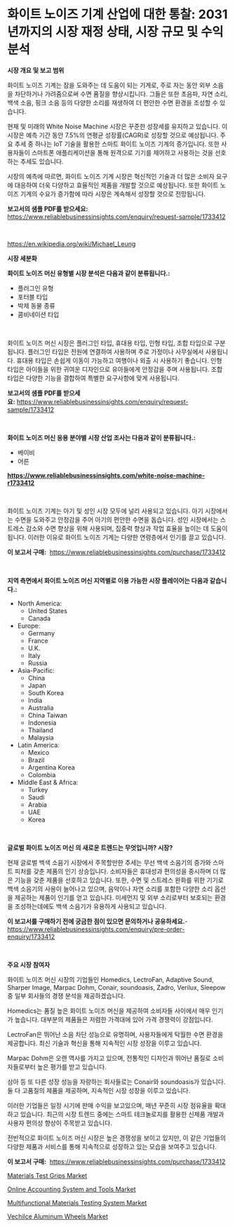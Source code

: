<p><h1>화이트 노이즈 기계 산업에 대한 통찰: 2031년까지의 시장 재정 상태, 시장 규모 및 수익 분석</h1></p><p><strong>시장 개요 및 보고 범위</strong></p>
<p><p>화이트 노이즈 기계는 잠을 도와주는 데 도움이 되는 기계로, 주로 자는 동안 외부 소음을 차단하거나 가려줌으로써 수면 품질을 향상시킵니다. 그들은 또한 초음파, 자연 소리, 백색 소음, 핑크 소음 등의 다양한 소리를 재생하여 더 편안한 수면 환경을 조성할 수 있습니다.</p><p>현재 및 미래의 White Noise Machine 시장은 꾸준한 성장세를 유지하고 있습니다. 이 시장은 예측 기간 동안 7.5%의 연평균 성장률(CAGR)로 성장할 것으로 예상됩니다. 주요 추세 중 하나는 IoT 기술을 활용한 스마트 화이트 노이즈 기계의 증가입니다. 또한 사용자들이 스마트폰 애플리케이션을 통해 원격으로 기기를 제어하고 사용하는 것을 선호하는 추세도 있습니다.</p><p>시장의 예측에 따르면, 화이트 노이즈 기계 시장은 혁신적인 기술과 더 많은 소비자 요구에 대응하여 더욱 다양하고 효율적인 제품을 개발할 것으로 예상됩니다. 또한 화이트 노이즈 기계의 수요가 증가함에 따라 시장은 계속해서 성장할 것으로 전망됩니다.</p></p>
<p><strong>보고서의 샘플 PDF를 받으세요:</strong> <a href="https://www.reliablebusinessinsights.com/enquiry/request-sample/1733412">https://www.reliablebusinessinsights.com/enquiry/request-sample/1733412</a></p>
<p>&nbsp;</p>
<p><a href="https://en.wikipedia.org/wiki/Michael_Leung">https://en.wikipedia.org/wiki/Michael_Leung</a></p>
<p><strong>시장 세분화</strong></p>
<p><strong>화이트 노이즈 머신 유형별 시장 분석은 다음과 같이 분류됩니다.:</strong></p>
<p><ul><li>플러그인 유형</li><li>포터블 타입</li><li>박제 동물 종류</li><li>콤비네이션 타입</li></ul></p>
<p>&nbsp;</p>
<p><p>화이트 노이즈 머신 시장은 플러그인 타입, 휴대용 타입, 인형 타입, 조합 타입으로 구분됩니다. 플러그인 타입은 전원에 연결하여 사용하며 주로 가정이나 사무실에서 사용됩니다. 휴대용 타입은 손쉽게 이동이 가능하고 여행이나 외출 시 사용하기 좋습니다. 인형 타입은 아이들을 위한 귀여운 디자인으로 유아들에게 안정감을 주며 사용됩니다. 조합 타입은 다양한 기능을 결합하여 특별한 요구사항에 맞게 사용됩니다.</p></p>
<p><strong>보고서의 샘플 PDF를 받으세요:</strong>&nbsp;<a href="https://www.reliablebusinessinsights.com/enquiry/request-sample/1733412">https://www.reliablebusinessinsights.com/enquiry/request-sample/1733412</a></p>
<p>&nbsp;</p>
<p><strong> 화이트 노이즈 머신 응용 분야별 시장 산업 조사는 다음과 같이 분류됩니다.:</strong></p>
<p><ul><li>베이비</li><li>어른</li></ul></p>
<p><strong><a href="https://www.reliablebusinessinsights.com/white-noise-machine-r1733412">https://www.reliablebusinessinsights.com/white-noise-machine-r1733412</a></strong></p>
<p>&nbsp;</p>
<p><p>화이트 노이즈 기계는 아기 및 성인 시장 모두에 널리 사용되고 있습니다. 아기 시장에서는 수면을 도와주고 안정감을 주어 아기의 편안한 수면을 돕습니다. 성인 시장에서는 스트레스 감소와 수면 향상을 위해 사용되며, 집중력 향상과 작업 효율을 높이는 데 도움이 됩니다. 이러한 이유로 화이트 노이즈 기계는 다양한 연령층에서 인기를 끌고 있습니다.</p></p>
<p><strong>이 보고서 구매:</strong>&nbsp; <a href="https://www.reliablebusinessinsights.com/purchase/1733412">https://www.reliablebusinessinsights.com/purchase/1733412</a></p>
<p>&nbsp;</p>
<p><strong>지역 측면에서 화이트 노이즈 머신 지역별로 이용 가능한 시장 플레이어는 다음과 같습니다.:</strong></p>
<p><ul>
    <li>
        North America:
        <ul>
            <li>United States</li>
            <li>Canada</li>
        </ul>
    </li>
    <li>
        Europe:
        <ul>
            <li>Germany</li>
            <li>France</li>
            <li>U.K.</li>
            <li>Italy</li>
            <li>Russia</li>
        </ul>
    </li>
    <li>
        Asia-Pacific:
        <ul>
            <li>China</li>
            <li>Japan</li>
            <li>South Korea</li>
            <li>India</li>
            <li>Australia</li>
            <li>China Taiwan</li>
            <li>Indonesia</li>
            <li>Thailand</li>
            <li>Malaysia</li>
        </ul>
    </li>
    <li>
        Latin America:
        <ul>
            <li>Mexico</li>
            <li>Brazil</li>
            <li>Argentina Korea</li>
            <li>Colombia</li>
        </ul>
    </li>
    <li>
        Middle East & Africa:
        <ul>
            <li>Turkey</li>
            <li>Saudi</li>
            <li>Arabia</li>
            <li>UAE</li>
            <li>Korea</li>
        </ul>
    </li>
    </ul></p>
<p>&nbsp;</p>
<p><strong>글로벌 화이트 노이즈 머신 의 새로운 트렌드는 무엇입니까? 시장?</strong></p>
<p><p>현재 글로벌 백색 소음기 시장에서 주목할만한 추세는 무선 백색 소음기의 증가와 스마트 피처를 갖춘 제품의 인기 상승입니다. 소비자들은 휴대성과 편의성을 중시하며 더 많은 기능을 갖춘 제품을 선호하고 있습니다. 또한, 수면 및 스트레스 완화를 위한 기기로 백색 소음기의 사용이 늘어나고 있으며, 음악이나 자연 소리를 포함한 다양한 소리 옵션을 제공하는 제품이 인기를 얻고 있습니다. 미세먼지 및 외부 소리로부터 보호되는 환경을 조성하는데에도 백색 소음기가 유용하게 사용되고 있습니다.</p></p>
<p><strong>이 보고서를 구매하기 전에 궁금한 점이 있으면 문의하거나 공유하세요.</strong>- <a href="https://www.reliablebusinessinsights.com/enquiry/pre-order-enquiry/1733412">https://www.reliablebusinessinsights.com/enquiry/pre-order-enquiry/1733412</a></p>
<p>&nbsp;</p>
<p><strong>주요 시장 참여자</strong></p>
<p><p>화이트 노이즈 머신 시장의 기업들인 Homedics, LectroFan, Adaptive Sound, Sharper Image, Marpac Dohm, Conair, soundoasis, Zadro, Verilux, Sleepow 중 일부 회사들의 경쟁 분석을 제공하겠습니다. </p><p>Homedics는 품질 높은 화이트 노이즈 머신을 제공하여 소비자들 사이에서 매우 인기가 높습니다. 대부분의 제품들은 저렴한 가격대에 있어 가격 경쟁력이 강점입니다. </p><p>LectroFan은 뛰어난 소음 차단 성능으로 유명하며, 사용자들에게 탁월한 수면 환경을 제공합니다. 최신 기술과 혁신을 통해 지속적인 시장 성장을 이루고 있습니다. </p><p>Marpac Dohm은 오랜 역사를 가지고 있으며, 전통적인 디자인과 뛰어난 품질로 소비자들로부터 높은 평가를 받고 있습니다. </p><p>삼아 등 또 다른 성장 성능을 자랑하는 회사들로는 Conair와 soundoasis가 있습니다. 둘 다 고품질의 제품을 제공하며, 지속적인 시장 성장을 이루고 있습니다.</p><p>이러한 기업들은 일정 시기에 판매 수익을 보고있으며, 매년 꾸준히 시장 점유율을 확대하고 있습니다. 최근의 시장 트렌드 중에는 스마트 테크놀로지를 활용한 신제품 개발과 사용자 편의성 향상이 주목받고 있습니다.</p><p>전반적으로 화이트 노이즈 머신 시장은 높은 경쟁성을 보이고 있지만, 이 같은 기업들의 다양한 제품과 서비스를 통해 지속적으로 성장하고 있는 모습을 보여주고 있습니다.</p></p>
<p><strong>이 보고서 구매:</strong>&nbsp;&nbsp;<a href="https://www.reliablebusinessinsights.com/purchase/1733412">https://www.reliablebusinessinsights.com/purchase/1733412</a></p>
<p><p><a href="https://github.com/niyotibauri9/Market-Research-Report-List-1/blob/main/materials-test-grips-market.md">Materials Test Grips Market</a></p><p><a href="https://issuu.com/reportprime-2/docs/online-accounting-system-and-tools-market-size-203">Online Accounting System and Tools Market</a></p><p><a href="https://github.com/ajiariaa/Market-Research-Report-List-1/blob/main/multifunctional-materials-testing-system-market.md">Multifunctional Materials Testing System Market</a></p><p><a href="https://medium.com/@sofyanbudiaman1_67863/vechilce-aluminum-wheels-market-overview-global-market-trends-and-future-prospects-from-2024-to-eda05185d708">Vechilce Aluminum Wheels Market</a></p></p>